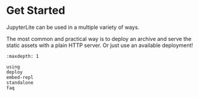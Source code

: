 # Get Started

JupyterLite can be used in a multiple variety of ways.

The most common and practical way is to deploy an archive and serve the static assets
with a plain HTTP server. Or just use an available deployment!

```{toctree}
:maxdepth: 1

using
deploy
embed-repl
standalone
faq
```
